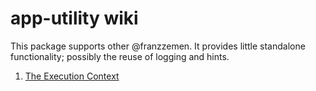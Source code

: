 # app-utility wiki 

This package supports other @franzzemen.  It provides little standalone functionality; possibly the reuse of logging 
and hints.  

1. [The Execution Context](./execution-context.md)

